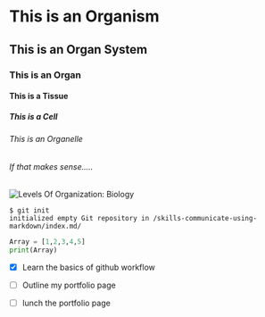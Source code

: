 # This is an Organism
## This is an Organ System    
### This is an Organ 
#### This is a Tissue
##### This is a Cell
###### This is an Organelle
###### If that makes sense.....
![Levels Of Organization: Biology](https://vetmed.tamu.edu/peer/wp-content/uploads/sites/72/2020/03/levels-of-organization.jpg)

```
$ git init
initialized empty Git repository in /skills-communicate-using-markdown/index.md/
```

```python
Array = [1,2,3,4,5]
print(Array)
```

- [x] Learn the basics of github workflow
- [ ] Outline my portfolio page
- [ ] lunch the portfolio page
      
